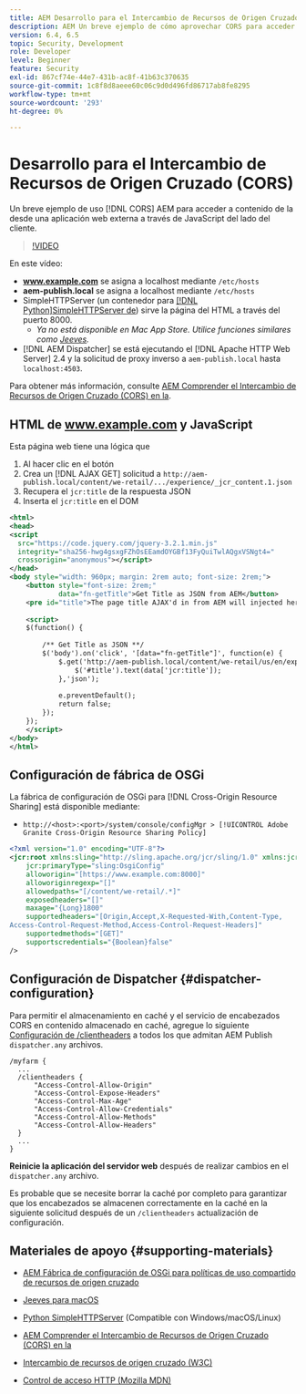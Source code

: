 ```yaml
---
title: AEM Desarrollo para el Intercambio de Recursos de Origen Cruzado (CORS) con la ayuda de la comunidad de
description: AEM Un breve ejemplo de cómo aprovechar CORS para acceder a contenido de la desde una aplicación web externa a través de JavaScript del lado del cliente.
version: 6.4, 6.5
topic: Security, Development
role: Developer
level: Beginner
feature: Security
exl-id: 867cf74e-44e7-431b-ac8f-41b63c370635
source-git-commit: 1c8f8d8aeee60c06c9d0d496fd86717ab8fe8295
workflow-type: tm+mt
source-wordcount: '293'
ht-degree: 0%

---
```


# Desarrollo para el Intercambio de Recursos de Origen Cruzado (CORS)

Un breve ejemplo de uso [!DNL CORS] AEM para acceder a contenido de la desde una aplicación web externa a través de JavaScript del lado del cliente.

>[!VIDEO](https://video.tv.adobe.com/v/18837/?quality=12&learn=on)

En este vídeo:

* **www.example.com** se asigna a localhost mediante `/etc/hosts`
* **aem-publish.local** se asigna a localhost mediante `/etc/hosts`
* SimpleHTTPServer (un contenedor para [[!DNL Python]SimpleHTTPServer de](https://docs.python.org/2/library/simplehttpserver.html)) sirve la página del HTML a través del puerto 8000.
   * _Ya no está disponible en Mac App Store. Utilice funciones similares como [Jeeves](https://apps.apple.com/us/app/jeeves-local-http-server/id980824182?mt=12)._
* [!DNL AEM Dispatcher] se está ejecutando el [!DNL Apache HTTP Web Server] 2.4 y la solicitud de proxy inverso a `aem-publish.local` hasta `localhost:4503`.

Para obtener más información, consulte [AEM Comprender el Intercambio de Recursos de Origen Cruzado (CORS) en la](./understand-cross-origin-resource-sharing.md).

## HTML de www.example.com y JavaScript

Esta página web tiene una lógica que

1. Al hacer clic en el botón
1. Crea un [!DNL AJAX GET] solicitud a `http://aem-publish.local/content/we-retail/.../experience/_jcr_content.1.json`
1. Recupera el `jcr:title` de la respuesta JSON
1. Inserta el `jcr:title` en el DOM

```xml
<html>
<head>
<script
  src="https://code.jquery.com/jquery-3.2.1.min.js"
  integrity="sha256-hwg4gsxgFZhOsEEamdOYGBf13FyQuiTwlAQgxVSNgt4="
  crossorigin="anonymous"></script>   
</head>
<body style="width: 960px; margin: 2rem auto; font-size: 2rem;">
    <button style="font-size: 2rem;"
            data="fn-getTitle">Get Title as JSON from AEM</button>
    <pre id="title">The page title AJAX'd in from AEM will injected here</pre>
    
    <script>
    $(function() { 
        
        /** Get Title as JSON **/
        $('body').on('click', '[data="fn-getTitle"]', function(e) { 
            $.get('http://aem-publish.local/content/we-retail/us/en/experience/_jcr_content.1.json', function(data) {
                $('#title').text(data['jcr:title']);
            },'json');
            
            e.preventDefault();
            return false;
        });
    });
    </script>
</body>
</html>
```

## Configuración de fábrica de OSGi

La fábrica de configuración de OSGi para [!DNL Cross-Origin Resource Sharing] está disponible mediante:

* `http://<host>:<port>/system/console/configMgr > [!UICONTROL Adobe Granite Cross-Origin Resource Sharing Policy]`

```xml
<?xml version="1.0" encoding="UTF-8"?>
<jcr:root xmlns:sling="http://sling.apache.org/jcr/sling/1.0" xmlns:jcr="http://www.jcp.org/jcr/1.0"
    jcr:primaryType="sling:OsgiConfig"
    alloworigin="[https://www.example.com:8000]"
    alloworiginregexp="[]"
    allowedpaths="[/content/we-retail/.*]"
    exposedheaders="[]"
    maxage="{Long}1800"
    supportedheaders="[Origin,Accept,X-Requested-With,Content-Type,
Access-Control-Request-Method,Access-Control-Request-Headers]"
    supportedmethods="[GET]"
    supportscredentials="{Boolean}false"
/>
```

## Configuración de Dispatcher {#dispatcher-configuration}

Para permitir el almacenamiento en caché y el servicio de encabezados CORS en contenido almacenado en caché, agregue lo siguiente [Configuración de /clientheaders](https://experienceleague.adobe.com/docs/experience-manager-dispatcher/using/configuring/dispatcher-configuration.html?lang=en#specifying-the-http-headers-to-pass-through-clientheaders) a todos los que admitan AEM Publish `dispatcher.any` archivos.

```
/myfarm { 
  ...
  /clientheaders {
      "Access-Control-Allow-Origin"
      "Access-Control-Expose-Headers"
      "Access-Control-Max-Age"
      "Access-Control-Allow-Credentials"
      "Access-Control-Allow-Methods"
      "Access-Control-Allow-Headers"
  }
  ...
}
```

**Reinicie la aplicación del servidor web** después de realizar cambios en el `dispatcher.any` archivo.

Es probable que se necesite borrar la caché por completo para garantizar que los encabezados se almacenen correctamente en la caché en la siguiente solicitud después de un `/clientheaders` actualización de configuración.

## Materiales de apoyo {#supporting-materials}

* [AEM Fábrica de configuración de OSGi para políticas de uso compartido de recursos de origen cruzado](http://localhost:4502/system/console/configMgr/com.adobe.granite.cors.impl.CORSPolicyImpl)
* [Jeeves para macOS](https://apps.apple.com/us/app/jeeves-local-http-server/id980824182?mt=12)
* [Python SimpleHTTPServer](https://docs.python.org/2/library/simplehttpserver.html) (Compatible con Windows/macOS/Linux)

* [AEM Comprender el Intercambio de Recursos de Origen Cruzado (CORS) en la](./understand-cross-origin-resource-sharing.md)
* [Intercambio de recursos de origen cruzado (W3C)](https://www.w3.org/TR/cors/)
* [Control de acceso HTTP (Mozilla MDN)](https://developer.mozilla.org/en-US/docs/Web/HTTP/Access_control_CORS)
